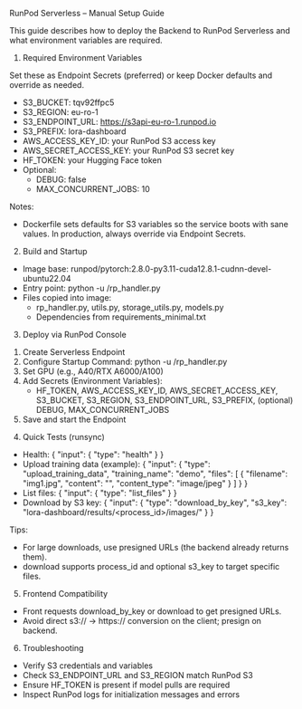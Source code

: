 RunPod Serverless – Manual Setup Guide

This guide describes how to deploy the Backend to RunPod Serverless and what environment variables are required.

1) Required Environment Variables

Set these as Endpoint Secrets (preferred) or keep Docker defaults and override as needed.

- S3_BUCKET: tqv92ffpc5
- S3_REGION: eu-ro-1
- S3_ENDPOINT_URL: https://s3api-eu-ro-1.runpod.io
- S3_PREFIX: lora-dashboard
- AWS_ACCESS_KEY_ID: your RunPod S3 access key
- AWS_SECRET_ACCESS_KEY: your RunPod S3 secret key
- HF_TOKEN: your Hugging Face token
- Optional:
  - DEBUG: false
  - MAX_CONCURRENT_JOBS: 10

Notes:
- Dockerfile sets defaults for S3 variables so the service boots with sane values. In production, always override via Endpoint Secrets.

2) Build and Startup

- Image base: runpod/pytorch:2.8.0-py3.11-cuda12.8.1-cudnn-devel-ubuntu22.04
- Entry point: python -u /rp_handler.py
- Files copied into image:
  - rp_handler.py, utils.py, storage_utils.py, models.py
  - Dependencies from requirements_minimal.txt

3) Deploy via RunPod Console

1. Create Serverless Endpoint
2. Configure Startup Command: python -u /rp_handler.py
3. Set GPU (e.g., A40/RTX A6000/A100)
4. Add Secrets (Environment Variables):
   - HF_TOKEN, AWS_ACCESS_KEY_ID, AWS_SECRET_ACCESS_KEY,
     S3_BUCKET, S3_REGION, S3_ENDPOINT_URL, S3_PREFIX,
     (optional) DEBUG, MAX_CONCURRENT_JOBS
5. Save and start the Endpoint

4) Quick Tests (runsync)

- Health:
{ "input": { "type": "health" } }
- Upload training data (example):
{ "input": { "type": "upload_training_data", "training_name": "demo", "files": [ { "filename": "img1.jpg", "content": "<base64>", "content_type": "image/jpeg" } ] } }
- List files:
{ "input": { "type": "list_files" } }
- Download by S3 key:
{ "input": { "type": "download_by_key", "s3_key": "lora-dashboard/results/<process_id>/images/<file>" } }

Tips:
- For large downloads, use presigned URLs (the backend already returns them).
- download supports process_id and optional s3_key to target specific files.

5) Frontend Compatibility

- Front requests download_by_key or download to get presigned URLs.
- Avoid direct s3:// → https:// conversion on the client; presign on backend.

6) Troubleshooting

- Verify S3 credentials and variables
- Check S3_ENDPOINT_URL and S3_REGION match RunPod S3
- Ensure HF_TOKEN is present if model pulls are required
- Inspect RunPod logs for initialization messages and errors

